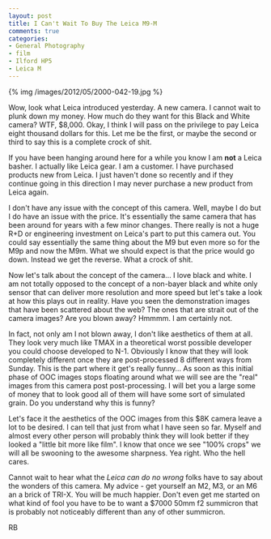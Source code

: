 ```yaml
---
layout: post
title: I Can't Wait To Buy The Leica M9-M
comments: true
categories:
- General Photography
- film
- Ilford HP5 
- Leica M
---
```


{% img /images/2012/05/2000-042-19.jpg %}

Wow, look what Leica introduced yesterday. A new camera. I cannot wait to plunk down my money. How much do they want for this Black and White camera? WTF, $8,000. Okay, I think I will pass on the privilege to pay Leica eight thousand dollars for this. Let me be the first, or maybe the second or third to say this is a complete crock of shit.

If you have been hanging around here for a while you know I am **not** a Leica basher. I actually like Leica gear. I am a customer. I have purchased products new from Leica. I just haven't done so recently and if they continue going in this direction I may never purchase a new product from Leica again.

<!--more-->

I don't have any issue with the concept of this camera. Well, maybe I do but I do have an issue with the price. It's essentially the same camera that has been around for years with a few minor changes. There really is not a huge R+D or engineering investment on Leica's part to put this camera out. You could say essentially the same thing about the M9 but even more so for the M9p and now the M9m. What we should expect is that the price would go down. Instead we get the reverse. What a crock of shit.

Now let's talk about the concept of the camera… I love black and white. I am not totally opposed to the concept of a non-bayer black and white only sensor that can deliver more resolution and more speed but let's take a look at how this plays out in reality. Have you seen the demonstration images that have been scattered about the web? The ones that are strait out of the camera images? Are you blown away? Hmmmm. I am certainly not.

In fact, not only am I not blown away, I don't like aesthetics of them at all. They look very much like TMAX in a theoretical worst possible developer you could choose developed to N-1. Obviously I know that they will look completely different once they are post-processed 8 different ways from Sunday. This is the part where it get's really funny… As soon as this initial phase of OOC images stops floating around what we will see are the "real" images from this camera post post-processing. I will bet you a large some of money that to look good all of them will have some sort of simulated grain. Do you understand why this is funny?

Let's face it the aesthetics of the OOC images from this $8K camera leave a lot to be desired. I can tell that just from what I have seen so far. Myself and almost every other person will probably think they will look better if they looked a "little bit more like film". I know that once we see "100% crops" we will all be swooning to the awesome sharpness. Yea right. Who the hell cares. 

Cannot wait to hear what the *Leica can do no wrong* folks have to say about the wonders of this camera. My advice - get yourself an M2, M3, or an M6 an a brick of TRI-X. You will be much happier. Don't even get me started on what kind of fool you have to be to want a $7000 50mm f2 summicron that is probably not noticeably different than any of other summicron.

RB